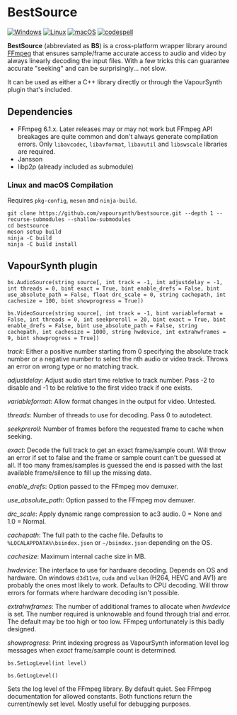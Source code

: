 # BestSource

[![Windows](https://github.com/vapoursynth/bestsource/actions/workflows/windows.yml/badge.svg)](https://github.com/vapoursynth/bestsource/actions/workflows/windows.yml)
[![Linux](https://github.com/vapoursynth/bestsource/actions/workflows/linux.yml/badge.svg)](https://github.com/vapoursynth/bestsource/actions/workflows/linux.yml)
[![macOS](https://github.com/vapoursynth/bestsource/actions/workflows/macos.yml/badge.svg)](https://github.com/vapoursynth/bestsource/actions/workflows/macos.yml)
[![codespell](https://github.com/vapoursynth/bestsource/actions/workflows/codespell.yml/badge.svg)](https://github.com/vapoursynth/bestsource/actions/workflows/codespell.yml)

**BestSource** (abbreviated as **BS**) is a cross-platform wrapper library around [FFmpeg](http://ffmpeg.org)
that ensures sample/frame accurate access to audio and video by always linearly decoding the input files. With a few tricks this can guarantee accurate "seeking" and can be surprisingly... not slow.

It can be used as either a C++ library directly or through the VapourSynth plugin that's included.

## Dependencies

- FFmpeg 6.1.x. Later releases may or may not work but FFmpeg API breakages are quite common and don't always generate compilation errors. Only `libavcodec`, `libavformat`, `libavutil` and `libswscale` libraries are required.
- Jansson
- libp2p (already included as submodule)

### Linux and macOS Compilation

Requires `pkg-config`, `meson` and `ninja-build`.

```
git clone https://github.com/vapoursynth/bestsource.git --depth 1 --recurse-submodules --shallow-submodules
cd bestsource
meson setup build
ninja -C build
ninja -C build install
```

## VapourSynth plugin

`bs.AudioSource(string source[, int track = -1, int adjustdelay = -1, int threads = 0, bint exact = True, bint enable_drefs = False, bint use_absolute_path = False, float drc_scale = 0, string cachepath, int cachesize = 100, bint showprogress = True])`

`bs.VideoSource(string source[, int track = -1, bint variableformat = False, int threads = 0, int seekpreroll = 20, bint exact = True, bint enable_drefs = False, bint use_absolute_path = False, string cachepath, int cachesize = 1000, string hwdevice, int extrahwframes = 9, bint showprogress = True])`

*track*: Either a positive number starting from 0 specifying the absolute track number or a negative number to select the nth audio or video track. Throws an error on wrong type or no matching track.

*adjustdelay*: Adjust audio start time relative to track number. Pass -2 to disable and -1 to be relative to the first video track if one exists.

*variableformat*: Allow format changes in the output for video. Untested.

*threads*: Number of threads to use for decoding. Pass 0 to autodetect.

*seekpreroll*: Number of frames before the requested frame to cache when seeking.

*exact*: Decode the full track to get an exact frame/sample count. Will throw an error if set to false and the frame or sample count can't be guessed at all. If too many frames/samples is guessed the end is passed with the last available frame/silence to fill up the missing data.

*enable_drefs*: Option passed to the FFmpeg mov demuxer.

*use_absolute_path*: Option passed to the FFmpeg mov demuxer.

*drc_scale*: Apply dynamic range compression to ac3 audio. 0 = None and 1.0 = Normal.

*cachepath*: The full path to the cache file. Defaults to `%LOCALAPPDATA%\bsindex.json` or `~/bsindex.json` depending on the OS.

*cachesize*: Maximum internal cache size in MB.

*hwdevice*: The interface to use for hardware decoding. Depends on OS and hardware. On windows `d3d11va`, `cuda` and `vulkan` (H264, HEVC and AV1) are probably the ones most likely to work. Defaults to CPU decoding. Will throw errors for formats where hardware decoding isn't possible.

*extrahwframes*: The number of additional frames to allocate when *hwdevice* is set. The number required is unknowable and found through trial and error. The default may be too high or too low. FFmpeg unfortunately is this badly designed.

*showprogress*: Print indexing progress as VapourSynth information level log messages when *exact* frame/sample count is determined.

`bs.SetLogLevel(int level)`

`bs.GetLogLevel()`

Sets the log level of the FFmpeg library. By default quiet. See FFmpeg documentation for allowed constants. Both functions return the current/newly set level. Mostly useful for debugging purposes.
